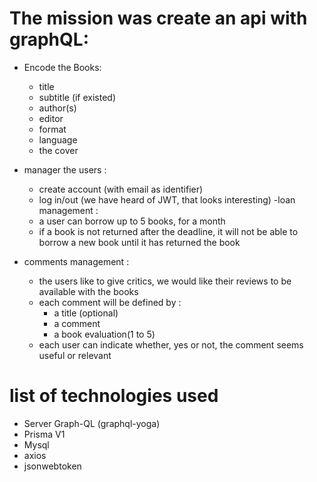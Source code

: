 # The mission was create an api with graphQL:

* Encode the Books:
    * title
    * subtitle (if existed)
    * author(s)
    * editor
    * format
    * language
    * the cover

* manager the users : 
    * create account (with email as identifier)
    * log in/out (we have heard of JWT, that looks interesting) -loan management :
    * a user can borrow up to 5 books, for a month
    * if a book is not returned after the deadline, it will not be able to borrow a new book until it has returned the book

* comments management :
    * the users like to give critics, we would like their reviews to be available with the books
    * each comment will be defined by :
        * a title (optional)
        * a comment
        * a book evaluation(1 to 5)
    * each user can indicate whether, yes or not, the comment seems useful or relevant
    
# list of technologies used

* Server Graph-QL (graphql-yoga)
* Prisma V1
* Mysql
* axios
* jsonwebtoken
    
    